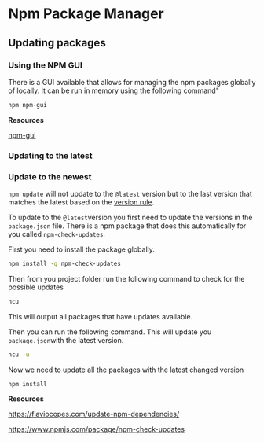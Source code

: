 # Npm Package Manager

## Updating packages

### Using the NPM GUI

There is a GUI available that allows for managing the npm packages globally of locally. It can be run in memory using the following command"

```bash
npm npm-gui
```

**Resources**

[npm-gui](https://www.npmjs.com/package/npm-gui)

### Updating to the latest

### Update to the newest

`npm update` will not update to the `@latest` version but to the last version that matches the latest based on the [version rule](https://flaviocopes.com/npm-semantic-versioning/).

To update to the `@latest`version you first need to update the versions in the `package.json` file. There is a npm package that does this automatically for you called `npm-check-updates`.

First you need to install the package globally.

```bash
npm install -g npm-check-updates
```

Then from you project folder run the following command to check for the possible updates

```bash
ncu
```

This will output all packages that have updates available.

Then you can run the following command. This will update you `package.json`with the latest version.

```bash
ncu -u
```

Now we need to update all the packages with the latest changed version

```bash
npm install
```

**Resources**

https://flaviocopes.com/update-npm-dependencies/

https://www.npmjs.com/package/npm-check-updates

